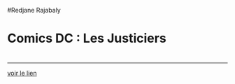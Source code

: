 #Redjane Rajabaly
# Comics DC : Les Justiciers
# 
---
 [voir le lien](https://redjan29.github.io/redjancomics/)
